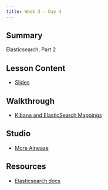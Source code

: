 ```yaml
---
title: Week 3 - Day 4
---
```


## Summary

Elasticsearch, Part 2

## Lesson Content

- [Slides](https://education.launchcode.org/gis-devops-slides/week03/elasticsearch2.html)

## Walkthrough

- [Kibana and ElasticSearch Mappings](../../walkthroughs/elasticsearch2)

## Studio

- [More Airwaze](../../studios/elasticsearch2)

## Resources

- [Elasticsearch docs](https://www.elastic.co/guide/en/elasticsearch/reference/current/index.html)
